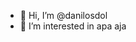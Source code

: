 - 👋 Hi, I’m @danilosdol
- 👀 I’m interested in apa aja


<!---
danilosdol/danilosdol is a ✨ special ✨ repository because its `README.md` (this file) appears on your GitHub profile.
You can click the Preview link to take a look at your changes.
--->
